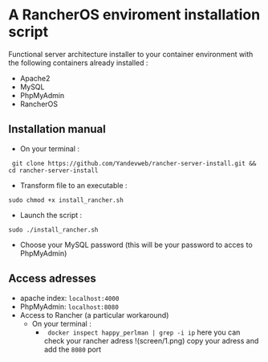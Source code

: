 # A RancherOS enviroment installation script

Functional server architecture installer to your container environment with the following containers already installed :

* Apache2
* MySQL
* PhpMyAdmin
* RancherOS

## Installation manual

* On your terminal :

`￼git clone https://github.com/Yandevweb/rancher-server-install.git && cd rancher-server-install`


* Transform file to an executable :

 `sudo chmod +x install_rancher.sh`

* Launch the script :

`sudo ./install_rancher.sh`

* Choose your MySQL password (this will be your password to acces to PhpMyAdmin)


## Access adresses

* apache index: `localhost:4000`
* PhpMyAdmin: `localhost:8080`
* Access to Rancher (a particular workaround)
  * On your terminal :
    * ` docker inspect happy_perlman | grep -i ip`
    here you can check your rancher adress
    !(screen/1.png)
    copy your adress and add the `8080` port
